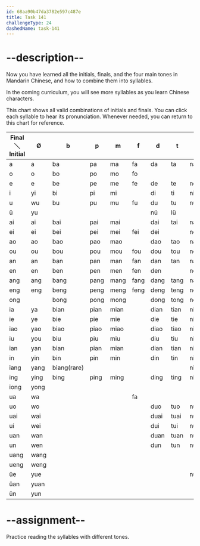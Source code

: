 ```yaml
---
id: 68aa90b47da3782e597c487e
title: Task 141
challengeType: 24
dashedName: task-141
---
```


<!--SPEAKING-->

# --description--

Now you have learned all the initials, finals, and the four main tones in Mandarin Chinese, and how to combine them into syllables.

In the coming curriculum, you will see more syllables as you learn Chinese characters.

This chart shows all valid combinations of initials and finals. You can click each syllable to hear its pronunciation. Whenever needed, you can return to this chart for reference.

|Final＼Initial| Ø | b | p | m | f | d | t | n | l | g | k | h | j | q | x | zh | ch | sh | r | z | c | s | y | w |
|---|---|---|---|---|---|---|---|---|---|---|---|---|---|---|---|---|---|---|---|---|---|---|---|---|
| a   | a  | ba | pa | ma | fa | da | ta | na | la | ga | ka | ha |   |   |   | zha | cha | sha | ra | za | ca | sa | ya | wa |
| o   | o  | bo | po | mo | fo |   |   |   | lo |   |   | ho |   |   |   | zho | cho | sho | ro |   |   | so | yo | wo |
| e   | e  | be | pe | me | fe | de | te | ne | le | ge | ke | he |   |   |   | zhe | che | she | re | ze | ce | se | ye |   |
| i   | yi | bi | pi | mi |   | di | ti | ni | li |   |   |   | ji | qi | xi | zhi | chi | shi | ri | zi | ci | si | yi |   |
| u   | wu | bu | pu | mu | fu | du | tu | nu | lu | gu | ku | hu | ju | qu | xu | zhu | chu | shu | ru | zu | cu | su | yu | wu |
| ü   | yu |   |   |   |   | nü | lü |   |   |   |   |   | ju | qu | xu |   |   |   |   |   |   |   | yu |   |
| ai  | ai | bai| pai| mai|   | dai| tai| nai| lai| gai| kai| hai|   |   |   |   |   |   |   | zai| cai| sai|   | wai|
| ei  | ei | bei| pei| mei| fei| dei|   | nei| lei| gei| kei| hei|   |   |   |   |   |   |   | zei|   |   |   | wei|
| ao  | ao | bao| pao| mao|   | dao| tao| nao| lao| gao| kao| hao|   |   |   | zhao| chao| shao| rao| zao| cao| sao| yao| wao|
| ou  | ou | bou| pou| mou| fou| dou| tou| nou| lou| gou| kou| hou|   |   |   | zhou| chou| shou| rou| zou| cou| sou| you|   |
| an  | an | ban| pan| man| fan| dan| tan| nan| lan| gan| kan| han|   |   |   | zhan| chan| shan| ran| zan| can| san| yan| wan|
| en  | en | ben| pen| men| fen| den|   | nen| len| gen| ken| hen|   |   |   | zhen| chen| shen| ren| zen| cen| sen|   | wen|
| ang | ang| bang| pang| mang| fang| dang| tang| nang| lang| gang| kang| hang|   |   |   | zhang| chang| shang| rang| zang| cang| sang| yang| wang|
| eng | eng| beng| peng| meng| feng| deng| teng| neng| leng| geng| keng| heng|   |   |   | zheng| cheng| sheng| reng| zeng| ceng| seng| ying| weng|
| ong |   | bong| pong| mong|   | dong| tong| nong| long| gong| kong| hong|   |   |   | zhong| chong| shong| rong| zong| cong| song| yong|   |
| ia  | ya | bian| pian| mian|   | dian| tian| nian| lian|   |   |   | jia | qia | xia |   |   |   |   |   |   |   | ya |   |
| ie  | ye | bie| pie| mie|   | die | tie | nie | lie |   |   |   | jie | qie | xie |   |   |   |   |   |   |   | ye |   |
| iao | yao| biao| piao| miao|   | diao| tiao| niao| liao|   |   |   | jiao| qiao| xiao|   |   |   |   |   |   |   | yao|   |
| iu  | you| biu | piu | miu |   | diu | tiu | niu | liu |   |   |   | jiu | qiu | xiu |   |   |   |   |   |   | you|   |   |
| ian | yan| bian| pian| mian|   | dian| tian| nian| lian|   |   |   | jian| qian| xian|   |   |   |   |   |   | yan|   |   |
| in  | yin| bin | pin | min |   | din | tin | nin | lin |   |   |   | jin | qin | xin |   |   |   |   |   |   | yin |   |   |
| iang| yang| biang(rare)|   |   |   |   |   | niang| liang|   |   |   | jiang| qiang| xiang|   |   |   |   |   |   |   | yang|   |
| ing | ying| bing| ping| ming|   | ding| ting| ning| ling|   |   |   | jing| qing| xing|   |   |   |   |   |   | ying|   |   |
| iong| yong|   |   |   |   |   |   |   |   |   |   |   | jiong| qiong| xiong|   |   |   |   |   |   |   | yong|   |
| ua  | wa |   |   |   | fa |   |   |   |   | gua| kua| hua|   |   |   | zhua| chua| shua| rua|   |   |   | wa | wa |
| uo  | wo |   |   |   |   | duo| tuo| nuo| luo| guo| kuo| huo|   |   |   | zhuo| chuo| shuo| ruo| zuo| cuo| suo|   | wo |
| uai | wai|   |   |   |   | duai| tuai| nuai| luai| guai| kuai| huai|   |   |   | zhuai| chuai| shuai|   | zuai| cuai| suai|   | wai|
| ui  | wei|   |   |   |   | dui| tui| nui| lui| gui| kui| hui|   |   |   | zhui| chui| shui| rui| zui| cui| sui|   | wei|
| uan | wan|   |   |   |   | duan| tuan| nuan| luan| guan| kuan| huan|   |   |   | zhuan| chuan| shuan| ruan| zuan| cuan| suan|   | wan|
| un  | wen|   |   |   |   | dun| tun| nun| lun| gun| kun| hun|   |   |   | zhun| chun| shun| run| zun| cun| sun|   | wen|
| uang| wang|   |   |   |   |   |   |   |   | guang| kuang| huang|   |   |   | zhuang| chuang| shuang| rang| zuang| cuang| suang|   | wang|
| ueng| weng|   |   |   |   |   |   |   |   |   |   | hueng(rare)|   |   |   |   |   |   |   |   |   |   |   | weng|
| üe  | yue|   |   |   |   |   |   | nüe| lüe|   |   |   | jue | que | xue |   |   |   |   |   |   |   | yue|   |
| üan | yuan|   |   |   |   |   |   |   |   |   |   |   | juan| quan| xuan|   |   |   |   |   |   |   | yuan|   |
| ün  | yun|   |   |   |   |   |   |   |   |   |   |   | jun | qun | xun |   |   |   |   |   |   |   | yun |   |

# --assignment--

Practice reading the syllables with different tones.
